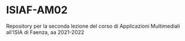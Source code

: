 # ISIAF-AM02
Repository per la seconda lezione del corso di Applicazioni Multimediali all'ISIA di Faenza, aa 2021-2022
